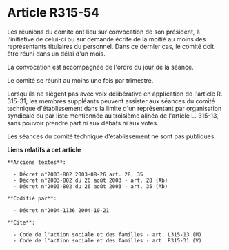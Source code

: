 # Article R315-54

Les réunions du comité ont lieu sur convocation de son président, à l'initiative de celui-ci ou sur demande écrite de la
moitié au moins des représentants titulaires du personnel. Dans ce dernier cas, le comité doit être réuni dans un délai d'un
mois.

La convocation est accompagnée de l'ordre du jour de la séance.

Le comité se réunit au moins une fois par trimestre.

Lorsqu'ils ne siègent pas avec voix délibérative en application de l'article R. 315-31, les membres suppléants peuvent
assister aux séances du comité technique d'établissement dans la limite d'un représentant par organisation syndicale ou par
liste mentionnée au troisième alinéa de l'article L. 315-13, sans pouvoir prendre part ni aux débats ni aux votes.

Les séances du comité technique d'établissement ne sont pas publiques.

**Liens relatifs à cet article**

	**Anciens textes**:

	  - Décret n°2003-802 2003-08-26 art. 28, 35
	  - Décret n°2003-802 du 26 août 2003 - art. 28 (Ab)
	  - Décret n°2003-802 du 26 août 2003 - art. 35 (Ab)

	**Codifié par**:

	  - Décret n°2004-1136 2004-10-21

	**Cite**:

	  - Code de l'action sociale et des familles - art. L315-13 (M)
	  - Code de l'action sociale et des familles - art. R315-31 (V)
